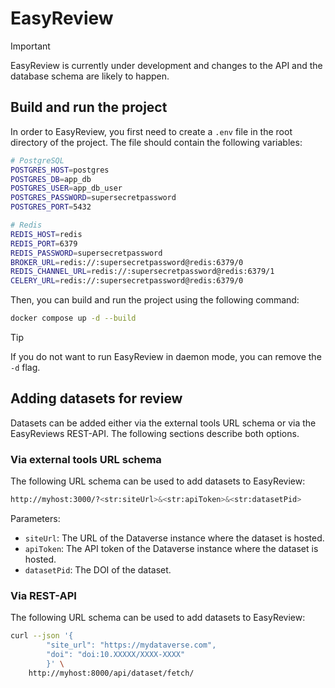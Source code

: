 # EasyReview

> [!IMPORTANT]
> EasyReview is currently under development and changes to the API and the database schema are likely to happen.

## Build and run the project

In order to EasyReview, you first need to create a `.env` file in the root directory of the project. The file should contain the following variables:

```bash
# PostgreSQL
POSTGRES_HOST=postgres
POSTGRES_DB=app_db
POSTGRES_USER=app_db_user
POSTGRES_PASSWORD=supersecretpassword
POSTGRES_PORT=5432

# Redis
REDIS_HOST=redis
REDIS_PORT=6379
REDIS_PASSWORD=supersecretpassword
BROKER_URL=redis://:supersecretpassword@redis:6379/0
REDIS_CHANNEL_URL=redis://:supersecretpassword@redis:6379/1
CELERY_URL=redis://:supersecretpassword@redis:6379/0

```

Then, you can build and run the project using the following command:

```bash
docker compose up -d --build
```

> [!TIP]
> If you do not want to run EasyReview in daemon mode, you can remove the `-d` flag.

## Adding datasets for review

Datasets can be added either via the external tools URL schema or via the EasyReviews REST-API. The following sections describe both options.

### Via external tools URL schema

The following URL schema can be used to add datasets to EasyReview:

```bash
http://myhost:3000/?<str:siteUrl>&<str:apiToken>&<str:datasetPid>
```

Parameters:

- `siteUrl`: The URL of the Dataverse instance where the dataset is hosted.
- `apiToken`: The API token of the Dataverse instance where the dataset is hosted.
- `datasetPid`: The DOI of the dataset.

### Via REST-API

The following URL schema can be used to add datasets to EasyReview:

```bash
curl --json '{
        "site_url": "https://mydataverse.com",
        "doi": "doi:10.XXXXX/XXXX-XXXX"
        }' \
    http://myhost:8000/api/dataset/fetch/
```